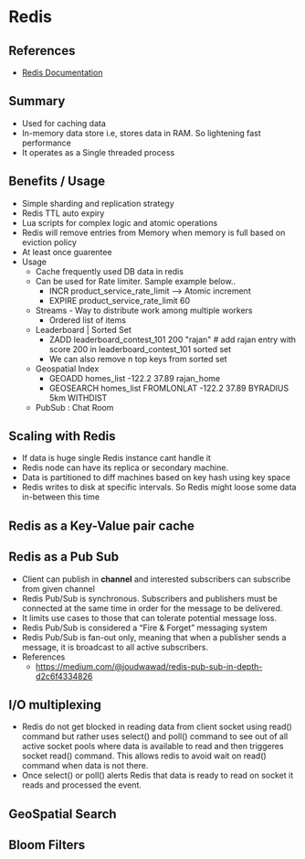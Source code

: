 # Redis

## References
- [Redis Documentation](https://redis.io/docs/latest/develop/get-started/)

## Summary
- Used for caching data
- In-memory data store i.e, stores data in RAM. So lightening fast performance
- It operates as a Single threaded process

## Benefits / Usage
- Simple sharding and replication strategy
- Redis TTL auto expiry
- Lua scripts for complex logic and atomic operations
- Redis will remove entries from Memory when memory is full based on eviction policy
- At least once guarentee
- Usage
    - Cache frequently used DB data in redis
    - Can be used for Rate limiter. Sample example below..
        - INCR product_service_rate_limit --> Atomic increment
        - EXPIRE product_service_rate_limit 60 
    - Streams - Way to distribute work among multiple workers
        - Ordered list of items
    - Leaderboard | Sorted Set
        - ZADD leaderboard_contest_101 200 "rajan" # add rajan entry with score 200 in leaderboard_contest_101 sorted set
        - We can also remove n top keys from sorted set
    - Geospatial Index
        - GEOADD homes_list -122.2 37.89 rajan_home
        - GEOSEARCH homes_list FROMLONLAT -122.2 37.89 BYRADIUS 5km WITHDIST
    - PubSub : Chat Room

## Scaling with Redis
- If data is huge single Redis instance cant handle it
- Redis node can have its replica or secondary machine. 
- Data is partitioned to diff machines based on key hash using key space
- Redis writes to disk at specific intervals. So Redis might loose some data in-between this time

## Redis as a Key-Value pair cache


## Redis as a Pub Sub

- Client can publish in **channel** and interested subscribers can subscribe from given channel
- Redis Pub/Sub is synchronous. Subscribers and publishers must be connected at the same time in order for the message to be delivered.
- It limits use cases to those that can tolerate potential message loss.
- Redis Pub/Sub is considered a “Fire & Forget” messaging system
- Redis Pub/Sub is fan-out only, meaning that when a publisher sends a message, it is broadcast to all active subscribers.
- References
    - https://medium.com/@joudwawad/redis-pub-sub-in-depth-d2c6f4334826

## I/O multiplexing
- Redis do not get blocked in reading data from client socket using read() command but rather uses select() and poll() command to see out of all active socket pools where data is available to read and then triggeres socket read() command. This allows redis to avoid wait on read() command when data is not there.
- Once select() or poll() alerts Redis that data is ready to read on socket it reads and processed the event.

## GeoSpatial Search

## Bloom Filters